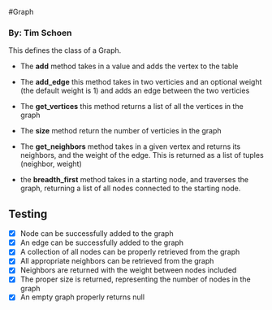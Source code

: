 #Graph

### By: Tim Schoen

 This defines the class of a Graph.

 * The **add** method takes in a value and adds the vertex to the table
 
 * The **add_edge**  this method takes in two verticies and an optional weight (the default weight is 1) and adds an edge between the two verticies
 
 * The **get_vertices** this method returns a list of all the vertices in the graph
 * The **size**  method return the number of verticies in the graph
 * The **get_neighbors**  method takes in a given vertex and returns its neighbors, and the weight of the edge.   This is returned as a list of tuples (neighbor, weight) 
 * the **breadth_first** method takes in a starting node, and traverses the graph, returning a list of all nodes connected to the starting node.



## Testing
- [x] Node can be successfully added to the graph
- [x] An edge can be successfully added to the graph
- [x] A collection of all nodes can be properly retrieved from the graph
- [x] All appropriate neighbors can be retrieved from the graph
- [x] Neighbors are returned with the weight between nodes included
- [x] The proper size is returned, representing the number of nodes in the graph
- [x] An empty graph properly returns null
